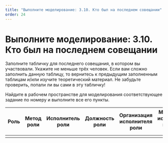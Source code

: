 ```yaml
---
title: "Выполните моделирование: 3.10. Кто был на последнем совещании"
order: 24
---
```


# Выполните моделирование: 3.10. Кто был на последнем совещании

Заполните табличку для последнего совещания, в котором вы участвовали. Укажите не меньше трёх человек. Если вам сложно заполнить данную таблицу, то вернитесь к предыдущим заполненным таблицам и/или изучите теоретический материал. Не забудьте проверить, попали ли вы сами в эту табличку!

Найдите в рабочем пространстве для моделирования соответствующее задание по номеру и выполните все его пункты.

| Роль | Метод роли | Исполнитель роли | Должность роли | Организация исполнителя роли | Мастерство исполнителя в данной роли | Предмет интереса | Предпочтение | Стратегия агента | Заметки |
| --- | --- | --- | --- | --- | --- | --- | --- | --- | --- |
|  |  |  |  |  |  |  |  |  |  |

